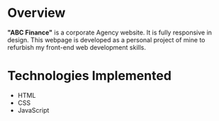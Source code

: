 <h1> Overview </h1> 

**"ABC Finance"** is a corporate Agency website. It is fully responsive in design. This webpage is developed as a personal project of mine to refurbish my front-end web development skills.

<h1>Technologies Implemented</h1> 

- HTML
- CSS
- JavaScript